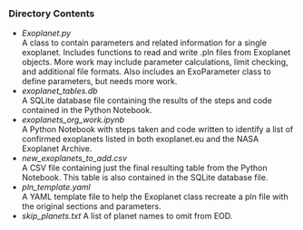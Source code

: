### Directory Contents
- *Exoplanet.py*  
A class to contain parameters and related information for a single exoplanet.  Includes functions to read and write .pln files from Exoplanet objects.  More work may include parameter calculations, limit checking, and additional file formats.  Also includes an ExoParameter class to define parameters, but needs more work.
- *exoplanet_tables.db*  
A SQLite database file containing the results of the steps and code contained in the Python Notebook.
- *exoplanets_org_work.ipynb*  
A Python Notebook with steps taken and code written to identify a list of confirmed exoplanets listed in both exoplanet.eu and the NASA Exoplanet Archive.
- *new_exoplanets_to_add.csv*  
A CSV file containing just the final resulting table from the Python Notebook.  This table is also contained in the SQLite database file.
- *pln_template.yaml*  
A YAML template file to help the Exoplanet class recreate a pln file with the original sections and parameters.
- *skip_planets.txt*
A list of planet names to omit from EOD.